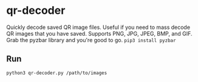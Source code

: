 # qr-decoder
Quickly decode saved QR image files. Useful if you need to mass decode QR images that you have saved. Supports PNG, JPG, JPEG, BMP, and GIF. Grab the pyzbar library and you're good to go.
`pip3 install pyzbar`
## Run
`python3 qr-decoder.py /path/to/images`
